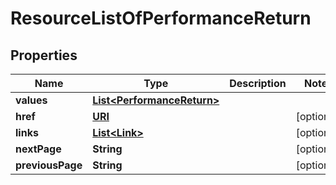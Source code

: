 

# ResourceListOfPerformanceReturn

## Properties

Name | Type | Description | Notes
------------ | ------------- | ------------- | -------------
**values** | [**List&lt;PerformanceReturn&gt;**](PerformanceReturn.md) |  | 
**href** | [**URI**](URI.md) |  |  [optional]
**links** | [**List&lt;Link&gt;**](Link.md) |  |  [optional]
**nextPage** | **String** |  |  [optional]
**previousPage** | **String** |  |  [optional]




